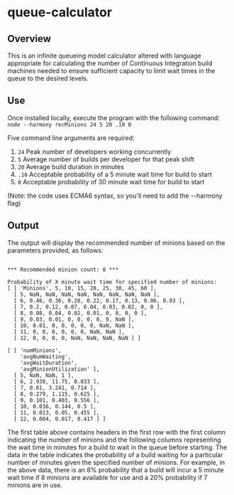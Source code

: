 # queue-calculator

## Overview
This is an infinite queueing model calculator altered with language appropriate
for calculating the number of Continuous Integration build machines needed to
ensure sufficient capacity to limit wait times in the queue to the desired levels.

## Use
Once installed locally, execute the program with the following command:  
```node --harmony recMinions 24 5 20 .10 0```

Five command line arguments are required:

1. `24`  Peak number of developers working concurrently
2. `5`   Average number of builds per developer for that peak shift
3. `20`  Average build duration in minutes
4. `.10` Acceptable probability of a 5 minute wait time for build to start
5. `0`   Acceptable probability of 30 minute wait time for build to start

(Note: the code uses ECMA6 syntax, so you'll need to add the --harmony flag)

## Output
The output will display the recommended number of minions based on the parameters
provided, as follows:
```

*** Recommended minion count: 8 ***

Probability of X minute wait time for specified number of minions:
[ [ 'Minions', 5, 10, 15, 20, 25, 30, 45, 60 ],
  [ 5, NaN, NaN, NaN, NaN, NaN, NaN, NaN, NaN ],
  [ 6, 0.46, 0.36, 0.28, 0.22, 0.17, 0.13, 0.06, 0.03 ],
  [ 7, 0.2, 0.12, 0.07, 0.04, 0.03, 0.02, 0, 0 ],
  [ 8, 0.08, 0.04, 0.02, 0.01, 0, 0, 0, 0 ],
  [ 9, 0.03, 0.01, 0, 0, 0, 0, 0, NaN ],
  [ 10, 0.01, 0, 0, 0, 0, 0, NaN, NaN ],
  [ 11, 0, 0, 0, 0, 0, 0, NaN, NaN ],
  [ 12, 0, 0, 0, 0, NaN, NaN, NaN, NaN ] ]

[ [ 'numMinions',
    'avgNumWaiting',
    'avgWaitDuration',
    'avgMinionUtilization' ],
  [ 5, NaN, NaN, 1 ],
  [ 6, 2.938, 11.75, 0.833 ],
  [ 7, 0.81, 3.241, 0.714 ],
  [ 8, 0.279, 1.115, 0.625 ],
  [ 9, 0.101, 0.403, 0.556 ],
  [ 10, 0.036, 0.144, 0.5 ],
  [ 11, 0.013, 0.05, 0.455 ],
  [ 12, 0.004, 0.017, 0.417 ] ]

```  

The first table above contains headers in the first row with the first column
indicating the number of minions and the following columns representing the wait time
in minutes for a build to wait in the queue before starting.  The data in the table
indicates the probability of a build waiting for a particular number of minutes given
the specified number of minions.  For example, in the above data, there is an
8% probability that a build will incur a 5 minute wait time if 8 minions are
available for use and a 20% probability if 7 minions are in use.

